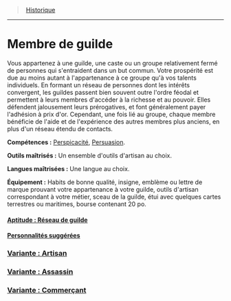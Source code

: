 ﻿>  [Historique](hd_backgrounds.md)

---


# Membre de guilde

Vous appartenez à une guilde, une caste ou un groupe relativement fermé de personnes qui s'entraident dans un but commun. Votre prospérité est due au moins autant à l'appartenance à ce groupe qu'à vos talents individuels. En formant un réseau de personnes dont les intérêts convergent, les guildes passent bien souvent outre l'ordre féodal et permettent à leurs membres d'accéder à la richesse et au pouvoir. Elles défendent jalousement leurs prérogatives, et font généralement payer l'adhésion à prix d'or. Cependant, une fois lié au groupe, chaque membre bénéficie de l'aide et de l'expérience des autres membres plus anciens, en plus d'un réseau étendu de contacts.

**Compétences :** [Perspicacité](hd_abilities_wisdom_perspicacite.md), [Persuasion](hd_abilities_charisma_persuasion.md).

**Outils maîtrisés :** Un ensemble d'outils d'artisan au choix.

**Langues maîtrisées :** Une langue au choix.

**Équipement :** Habits de bonne qualité, insigne, emblème ou lettre de marque prouvant votre appartenance à votre guilde, outils d'artisan correspondant à votre métier, sceau de la guilde, étui avec quelques cartes terrestres ou maritimes, bourse contenant 20 po.



#### [Aptitude : Réseau de guilde](hd_background_membredeguilde_aptitude_reseau_de_guilde.md)



#### [Personnalités suggérées](hd_background_membredeguilde_personnalites_suggerees.md)



### [Variante : Artisan](hd_background_membredeguilde_variante_artisan.md)



### [Variante : Assassin](hd_background_membredeguilde_variante_assassin.md)



### [Variante : Commerçant](hd_background_membredeguilde_variante_commercant.md)

